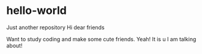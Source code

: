 # hello-world
Just another repository
Hi dear friends

Want to study coding and make some cute friends.
Yeah! It is u I am talking about!
